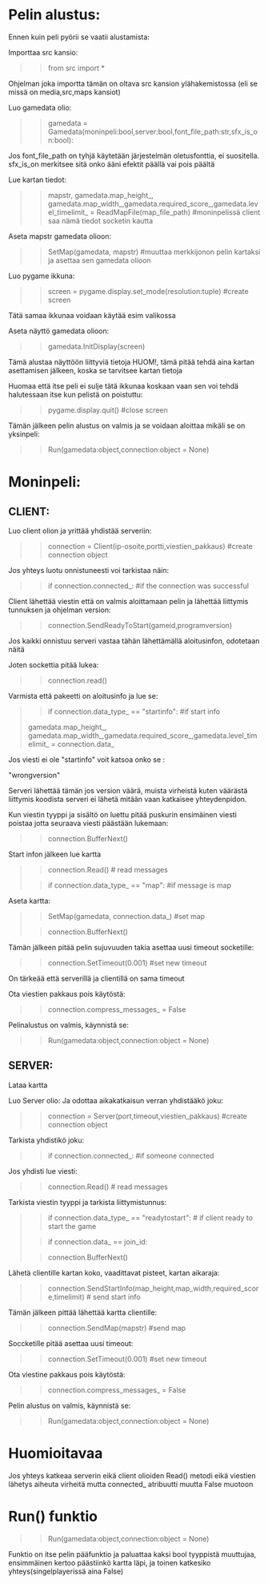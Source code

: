 


# Pelin alustus:

Ennen kuin peli pyörii se vaatii alustamista:

Importtaa src kansio:
>> from src import *

Ohjelman joka importta tämän on oltava src kansion ylähakemistossa
(eli se missä on media,src,maps kansiot)




Luo gamedata olio:
>> gamedata = Gamedata(moninpeli:bool,server:bool,font_file_path:str,sfx_is_on:bool):

Jos font_file_path on tyhjä käytetään järjestelmän oletusfonttia, ei suositella.
sfx_is_on merkitsee sitä onko ääni efektit päällä vai pois päältä


Lue kartan tiedot:
>> mapstr, gamedata.map_height_, gamedata.map_width_,gamedata.required_score_,gamedata.level_timelimit_ = ReadMapFile(map_file_path) #moninpelissä client saa nämä tiedot socketin kautta

Aseta mapstr gamedata olioon:
>> SetMap(gamedata, mapstr) #muuttaa merkkijonon pelin kartaksi ja asettaa sen gamedata olioon


Luo pygame ikkuna:
>>  screen = pygame.display.set_mode(resolution:tuple) #create screen

Tätä samaa ikkunaa voidaan käytää esim valikossa

Aseta näyttö gamedata olioon:

>> gamedata.InitDisplay(screen)

Tämä alustaa näyttöön liittyviä tietoja
HUOM!, tämä pitää tehdä aina kartan asettamisen jälkeen, koska se tarvitsee kartan tietoja



Huomaa että itse peli ei sulje tätä ikkunaa koskaan vaan sen voi tehdä halutessaan itse kun pelistä on poistuttu:
>> pygame.display.quit() #close screen






Tämän jälkeen pelin alustus on valmis ja se voidaan aloittaa mikäli se on yksinpeli:
>> Run(gamedata:object,connection:object = None)



# Moninpeli:


## CLIENT:

Luo client olion ja yrittää yhdistää serveriin:
>> connection = Client(ip-osoite,portti,viestien_pakkaus)  #create connection object


Jos yhteys luotu onnistuneesti
voi tarkistaa näin:
>> if connection.connected_: #if the connection was successful

Client lähettää viestin että on valmis aloittamaan pelin ja lähettää liittymis tunnuksen ja ohjelman version:
>> connection.SendReadyToStart(gameid,programversion)


Jos kaikki onnistuu serveri vastaa tähän lähettämällä aloitusinfon, odotetaan näitä

Joten sockettia pitää lukea:

>> connection.read()

Varmista että pakeetti on aloitusinfo ja lue se:
>> if connection.data_type_ == "startinfo":  #if start info
>
> gamedata.map_height_, gamedata.map_width_,gamedata.required_score_,gamedata.level_timelimit_ = connection.data_ 


Jos viesti ei ole "startinfo" voit katsoa onko se :

"wrongversion"

Serveri lähettää tämän jos version väärä, muista virheistä kuten väärästä liittymis koodista serveri ei lähetä mitään vaan katkaisee yhteydenpidon.


Kun viestin tyyppi ja sisältö on luettu pitää puskurin ensimäinen viesti poistaa jotta seuraava viesti päästään lukemaan:

>> connection.BufferNext() 


Start infon jälkeen lue kartta
>> connection.Read()  # read messages
> 
>> if connection.data_type_ == "map":  #if message is map

Aseta kartta:
>> SetMap(gamedata, connection.data_)  #set map
>
>> connection.BufferNext() 

Tämän jälkeen pitää pelin sujuvuuden takia asettaa uusi timeout socketille:
>> connection.SetTimeout(0.001) #set new timeout

On tärkeää että serverillä ja clientillä on sama timeout 

Ota viestien pakkaus pois käytöstä:
>> connection.compress_messages_ = False


Pelinalustus on valmis, käynnistä se:
>> Run(gamedata:object,connection:object = None)


## SERVER:
Lataa kartta

Luo Server olio:
Ja odottaa aikakatkaisun verran yhdistääkö joku:

>> connection = Server(port,timeout,viestien_pakkaus) #create connection object

Tarkista yhdistikö joku:
>> if connection.connected_: #if someone connected


Jos yhdisti lue viesti:
 >> connection.Read()  # read messages

Tarkista viestin tyyppi ja tarkista liittymistunnus:

>> if connection.data_type_ == "readytostart":  # if client ready to start the game 
> 
>> if connection.data_ == join_id:
>
>> connection.BufferNext() 

Lähetä clientille kartan koko, vaadittavat pisteet, kartan aikaraja:

>> connection.SendStartInfo(map_height,map_width,required_score,timelimit)  # send start info

Tämän jälkeen pittää lähettää kartta clientille:
>> connection.SendMap(mapstr)  #send map



Soccketille pitää asettaa uusi timeout:
>> connection.SetTimeout(0.001) #set new timeout


Ota viestine pakkaus pois käytöstä:
>> connection.compress_messages_ = False


Pelin alustus on valmis, käynnistä se:
>> Run(gamedata:object,connection:object = None)




# Huomioitavaa
Jos yhteys katkeaa serverin eikä client olioiden Read() metodi eikä viestien lähetys aiheuta virheitä
mutta connected_ atribuutti muutta False muotoon



# Run() funktio

>> Run(gamedata:object,connection:object = None)

Funktio on itse pelin pääfunktio ja paluattaa kaksi bool tyyppistä muuttujaa, ensimmäinen kertoo päästiinkö kartta läpi, ja toinen katkesiko yhteys(singelplayerissä aina False)














